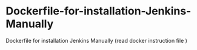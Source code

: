 # Dockerfile-for-installation-Jenkins-Manually
Dockerfile for installation Jenkins Manually (read docker instruction file )
